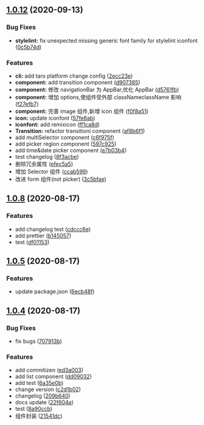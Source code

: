 ## [1.0.12](https://github.com/VFiee/github-test/compare/v1.0.8...v1.0.12) (2020-09-13)

### Bug Fixes

- **stylelint:** fix unexpected missing generic font family for stylelint iconfont ([0c5b74d](https://github.com/VFiee/github-test/commit/0c5b74d6f8f561e38c0e007e5fdc89da3b3483b3))

### Features

- **cli:** add taro platform change config ([2ecc23e](https://github.com/VFiee/github-test/commit/2ecc23efb1f7eed1c5ea6ce47bf060c67fc6bf50))
- **component:** add transition component ([d907385](https://github.com/VFiee/github-test/commit/d907385d0f19dcbb964aa0b38e3621406b195885))
- **component:** 修改 navigationBar 为 AppBar,优化 AppBar ([d5761fb](https://github.com/VFiee/github-test/commit/d5761fb7897fe0437a5aabffa92812fa2ef93ddd))
- **component:** 增加 options,使组件受外部 classNameclassName 影响 ([f27efb7](https://github.com/VFiee/github-test/commit/f27efb7bade400072e2e4c1b4d74bdcfcb74cf38))
- **component:** 完善 image 组件,新增 icon 组件 ([f0f8a51](https://github.com/VFiee/github-test/commit/f0f8a513419cc267b778238abc9c4bff03d1bca4))
- **icon:** update iconfont ([57fe6ab](https://github.com/VFiee/github-test/commit/57fe6ab7eafe1c9017811d9096c384f637ae0f37))
- **iconfont:** add remixicon ([ff1ca8d](https://github.com/VFiee/github-test/commit/ff1ca8d673ffefdb363ff5ebdb1064c1733e00a3))
- **Transition:** refactor transitioni component ([af8b6f1](https://github.com/VFiee/github-test/commit/af8b6f1ca7421858e2fa751dd4fc14578f5d357a))
- add multiSelector component ([c6f975f](https://github.com/VFiee/github-test/commit/c6f975fe0296b124074218a29fb2150d84a0653c))
- add picker region component ([597c925](https://github.com/VFiee/github-test/commit/597c925bd2c3a3fa4e34986394dcba7a5debe735))
- add time&date picker component ([e7b03b4](https://github.com/VFiee/github-test/commit/e7b03b49ec37dc932afe6d7d84c146eebb907f3c))
- test changelog ([8f3acbe](https://github.com/VFiee/github-test/commit/8f3acbef99fc0cb35ddf4ef30a4fe2424bf71326))
- 删除冗余属性 ([efec5a5](https://github.com/VFiee/github-test/commit/efec5a5e4eb9abc825e38665a1f250c15ad42601))
- 增加 Selector 组件 ([ccab599](https://github.com/VFiee/github-test/commit/ccab5994b311a643ac3f44a56287beac94af7eb0))
- 改进 form 组件(not picker) ([3c5bfae](https://github.com/VFiee/github-test/commit/3c5bfae98ca9d0f8ef56af2376a6fd6cce9d4793))

## [1.0.8](https://github.com/VFiee/github-test/compare/v1.0.5...v1.0.8) (2020-08-17)

### Features

- add changelog test ([cdccc6e](https://github.com/VFiee/github-test/commit/cdccc6ed0d2fe8302e9b715046b1cfa0c9939ef2))
- add prettier ([b145057](https://github.com/VFiee/github-test/commit/b14505765c42d450e4e45c047166ead55420e4dc))
- test ([df01153](https://github.com/VFiee/github-test/commit/df01153e54d9eda6e7089b8f9db47d86d8549e5d))

## [1.0.5](https://github.com/VFiee/github-test/compare/v1.0.4...v1.0.5) (2020-08-17)

### Features

- update package.json ([6ecb48f](https://github.com/VFiee/github-test/commit/6ecb48f2d03568516ea1a23a5476f51dcdff9212))

## [1.0.4](https://github.com/VFiee/github-test/compare/21541dc73fbd6b489467a8c6200102e2c512775d...v1.0.4) (2020-08-17)

### Bug Fixes

- fix bugs ([707913b](https://github.com/VFiee/github-test/commit/707913bad7d9a15ea5ae9a6f3ee08b7c6bded8a9))

### Features

- add commitizen ([ed3a003](https://github.com/VFiee/github-test/commit/ed3a0032a9433202db255c0c4652fe4af48568c9))
- add list component ([dd09032](https://github.com/VFiee/github-test/commit/dd0903249bbce2af01720d32f54268bad2051fc9))
- add test ([6a35e0b](https://github.com/VFiee/github-test/commit/6a35e0bacb2181278c36c3db932745f7595f768d))
- change version ([c2d1b02](https://github.com/VFiee/github-test/commit/c2d1b02fc88f531273b8510ea2fad102e2600aef))
- changelog ([209b640](https://github.com/VFiee/github-test/commit/209b640ac3d728cb22e31f5965957467422bb35b))
- docs update ([22f604a](https://github.com/VFiee/github-test/commit/22f604a8eafd93d43e5e75eb5d5cdcaa3b6210da))
- test ([8a90ccb](https://github.com/VFiee/github-test/commit/8a90ccb358e426157cd3c217709997e75d343062))
- 组件封装 ([21541dc](https://github.com/VFiee/github-test/commit/21541dc73fbd6b489467a8c6200102e2c512775d))
